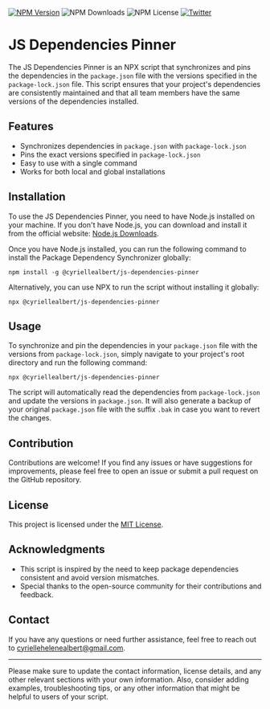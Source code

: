 [![NPM Version](https://img.shields.io/npm/v/@cyriellealbert/js-dependencies-pinner.svg)](https://www.npmjs.com/package/@cyriellealbert/js-dependencies-pinner)
![NPM Downloads](https://img.shields.io/npm/dw/@cyriellealbert/js-dependencies-pinner)
![NPM License](https://img.shields.io/npm/l/@cyriellealbert/js-dependencies-pinner)
[![Twitter](https://img.shields.io/twitter/follow/cyrielle_al.svg?style=social&label=@cyrielle_al)](https://twitter.com/cyrielle_al)

# JS Dependencies Pinner

The JS Dependencies Pinner is an NPX script that synchronizes and pins the dependencies in the `package.json` file with the versions specified in the `package-lock.json` file. This script ensures that your project's dependencies are consistently maintained and that all team members have the same versions of the dependencies installed.

## Features

- Synchronizes dependencies in `package.json` with `package-lock.json`
- Pins the exact versions specified in `package-lock.json`
- Easy to use with a single command
- Works for both local and global installations

## Installation

To use the JS Dependencies Pinner, you need to have Node.js installed on your machine. If you don't have Node.js, you can download and install it from the official website: [Node.js Downloads](https://nodejs.org/en/download/).

Once you have Node.js installed, you can run the following command to install the Package Dependency Synchronizer globally:

```shell
npm install -g @cyriellealbert/js-dependencies-pinner
```

Alternatively, you can use NPX to run the script without installing it globally:

```shell
npx @cyriellealbert/js-dependencies-pinner
```

## Usage

To synchronize and pin the dependencies in your `package.json` file with the versions from `package-lock.json`, simply navigate to your project's root directory and run the following command:

```shell
npx @cyriellealbert/js-dependencies-pinner
```

The script will automatically read the dependencies from `package-lock.json` and update the versions in `package.json`. It will also generate a backup of your original `package.json` file with the suffix `.bak` in case you want to revert the changes.

## Contribution

Contributions are welcome! If you find any issues or have suggestions for improvements, please feel free to open an issue or submit a pull request on the GitHub repository.

## License

This project is licensed under the [MIT License](LICENSE).

## Acknowledgments

- This script is inspired by the need to keep package dependencies consistent and avoid version mismatches.
- Special thanks to the open-source community for their contributions and feedback.

## Contact

If you have any questions or need further assistance, feel free to reach out to [cyriellehelenealbert@gmail.com](mailto:cyriellehelenealbert@gmail.com).

---

Please make sure to update the contact information, license details, and any other relevant sections with your own information. Also, consider adding examples, troubleshooting tips, or any other information that might be helpful to users of your script.
